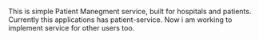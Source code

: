 This is simple Patient Manegment service, built for hospitals and patients.
Currently this applications has patient-service.
Now i am working to implement service for other users too. 
